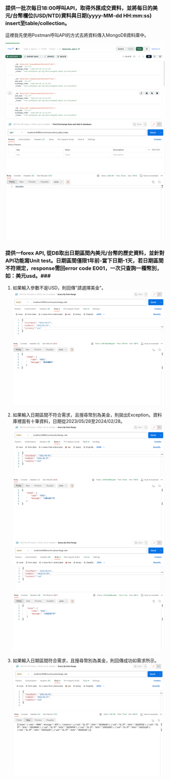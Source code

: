 ### 提供一批次每日18:00呼叫API，取得外匯成交資料，並將每日的美元/台幣欄位(USD/NTD)資料與日期(yyyy-MM-dd HH:mm:ss) insert至table/collection。 ###
這裡我先使用Postman呼叫API的方式去將資料傳入MongoDB資料庫中。

![匯率資料傳入資料庫](https://github.com/ChunPingYang/CathayOA_ChunPingYang_20240227/blob/main/screenshot/FetchExchangeDataToDatabase_MongoDB.png "匯率資料傳入資料庫")
![Postman](https://github.com/ChunPingYang/CathayOA_ChunPingYang_20240227/blob/main/screenshot/FetchExchangeDataToDatabase_Postman.png "Postman call API")

### 提供一forex API, 從DB取出日期區間內美元/台幣的歷史資料，並針對API功能寫Unit test。日期區間僅限1年前-當下日期-1天，若日期區間不符規定，response需回error code E001，一次只查詢一種幣別，如：美元usd。###
1. 如果輸入參數不是USD，則回傳"請選擇美金”。
![幣別錯誤](https://github.com/ChunPingYang/CathayOA_ChunPingYang_20240227/blob/main/screenshot/QueryByDateRange_WrongCurrency_Postman.png "幣別錯誤")

2. 如果輸入日期區間不符合需求，且搜尋幣別為美金，則拋出Exception。資料庫裡面有十筆資料，日期從2023/05/28至2024/02/28。
![日期錯誤](https://github.com/ChunPingYang/CathayOA_ChunPingYang_20240227/blob/main/screenshot/InvalidDate_QueryBeyondOneYearAgo_Error.png "搜尋日期超過一年以前")
![日期錯誤](https://github.com/ChunPingYang/CathayOA_ChunPingYang_20240227/blob/main/screenshot/InvalidDate_QueryByToday_Error.png "搜尋當天日期錯誤")

3. 如果輸入日期區間符合需求，且搜尋幣別為美金，則回傳成功如需求所示。
![日期符合區間](https://github.com/ChunPingYang/CathayOA_ChunPingYang_20240227/blob/main/screenshot/ValidaDate_Success.png "日期符合規定成功")
